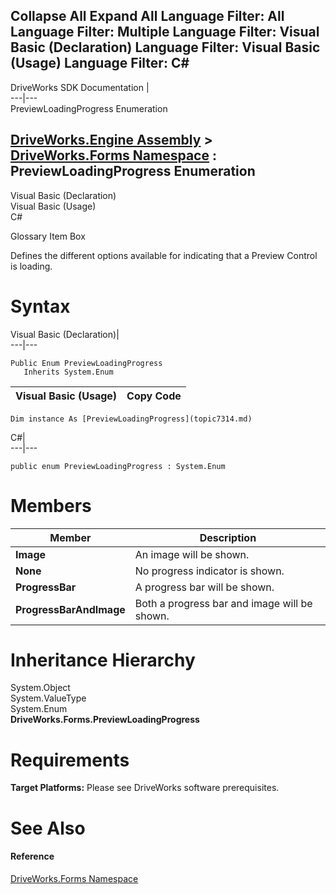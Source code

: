 Collapse All Expand All Language Filter: All  Language Filter: Multiple  Language Filter: Visual Basic (Declaration) Language Filter: Visual Basic (Usage) Language Filter: C#  
---  
DriveWorks SDK Documentation  |   
---|---  
PreviewLoadingProgress Enumeration   
  
[DriveWorks.Engine Assembly](topic2156.md) > [DriveWorks.Forms Namespace](topic7266.md) : PreviewLoadingProgress Enumeration  
---  
  
Visual Basic (Declaration)    
Visual Basic (Usage)    
C# 

Glossary Item Box

Defines the different options available for indicating that a Preview Control is loading. 

# Syntax

Visual Basic (Declaration)|   
---|---  
      
    
    Public Enum PreviewLoadingProgress 
       Inherits System.Enum  
  
Visual Basic (Usage)| Copy Code  
---|---  
      
    
    Dim instance As [PreviewLoadingProgress](topic7314.md)  
  
C#|   
---|---  
      
    
    public enum PreviewLoadingProgress : System.Enum   
  
# Members

Member| Description  
---|---  
**Image**|  An image will be shown.  
**None**|  No progress indicator is shown.  
**ProgressBar**|  A progress bar will be shown.  
**ProgressBarAndImage**|  Both a progress bar and image will be shown.  
  
# Inheritance Hierarchy

System.Object  
System.ValueType  
System.Enum  
**DriveWorks.Forms.PreviewLoadingProgress**  


# Requirements

**Target Platforms:** Please see DriveWorks software prerequisites.

# See Also

#### Reference

[DriveWorks.Forms Namespace](topic7266.md)


